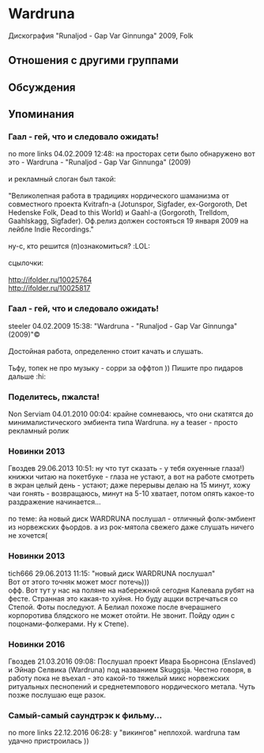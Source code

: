 # Wardruna

Дискография
"Runaljod - Gap Var Ginnunga" 2009, Folk

## Отношения с другими группами


## Обсуждения


## Упоминания

### Гаал - гей, что и следовало ожидать!

no more links 04.02.2009 12:48:
на просторах сети было обнаружено вот это - Wardruna - "Runaljod - Gap Var Ginnunga" (2009)<BR><BR>и рекламный слоган был такой:<BR><BR>"Великолепная работа в традициях нордического шаманизма от совместного проекта Kvitrafn-а (Jotunspor, Sigfader, ех-Gorgoroth, Det Hedenske Folk, Dead to this World) и Gaahl-а (Gorgoroth, Trelldom, Gaahlskagg, Sigfader). Оф.релиз должен состояться 19 января 2009 на лейбле Indie Recordings."<BR><BR>ну-с, кто решится (п)ознакомиться? :LOL:<BR><BR>сцылочки:<BR><BR><A HREF="http://ifolder.ru/10025764" TARGET="_blank">http://ifolder.ru/10025764</A><BR><A HREF="http://ifolder.ru/10025817" TARGET="_blank">http://ifolder.ru/10025817</A>

### Гаал - гей, что и следовало ожидать!

steeler 04.02.2009 15:38:
"Wardruna - "Runaljod - Gap Var Ginnunga" (2009)"&copy;<BR><BR>Достойная работа, определенно стоит качать и слушать.<BR><BR>Тьфу, топек не про музыку - сорри за оффтоп )) Пишите про пидаров дальше :hi:

### Поделитесь, пжалста!

Non Serviam 04.01.2010 00:04:
крайне сомневаюсь, что они скатятся до минималистического эмбиента типа Wardruna. ну а teaser - просто рекламный ролик

### Новинки 2013

Гвоздев 29.06.2013 10:51:
ну что тут сказать -  у тебя охуенные глаза!)<BR>книжки читаю на покетбуке - глаза не устают, а вот на работе смотреть в экран целый день - устают; даже перерывы делаю на 15 минут, хожу чаи гонять - возвращаюсь, минут на 5-10 хватает, потом опять какое-то раздражение начинается...<BR><BR>по теме: йа новый диск WARDRUNA послушал - отличный фолк-эмбиент из норвежских фьордов. а из рок-мятола свежего даже слушать ничего не хочется(

### Новинки 2013

tich666 29.06.2013 11:15:
"новый диск WARDRUNA послушал"<BR>Вот от этого точняк может мосг потечь)))<BR>офф. Вот тут у нас на поляне на набережной  сегодня Калевала рубят на фесте. Странная это какая-то хуйня. Но буду аццки встречаться со Степой. Фоты последуют. А Белиал похоже после вчерашнего корпоротива блядского не может отойти. Не звонит. Пойду один с поцонами-фолкерами. Ну к Степе). 

### Новинки 2016

Гвоздев 21.03.2016 09:08:
Послушал проект Ивара Бьорнсона (Enslaved) и Эйнар Селвика (Wardruna) под названием Skuggsja. Честно говоря, в работу пока не въехал - это какой-то тяжелый микс норвежских ритуальных песнопений и  среднетемпового нордического метала. Чуть позже послушаю еще разок.

### Самый-самый саундтрэк к фильму...

no more links 22.12.2016 06:28:
у "викингов" неплохой. wardruna там удачно пристроилась ))

